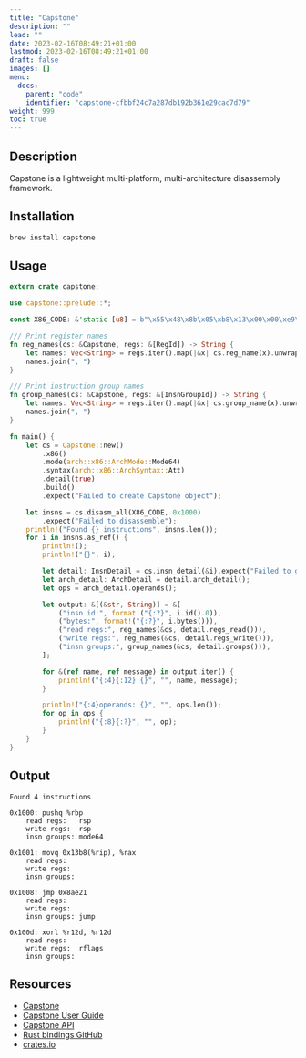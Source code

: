 ```yaml
---
title: "Capstone"
description: ""
lead: ""
date: 2023-02-16T08:49:21+01:00
lastmod: 2023-02-16T08:49:21+01:00
draft: false
images: []
menu:
  docs:
    parent: "code"
    identifier: "capstone-cfbbf24c7a287db192b361e29cac7d79"
weight: 999
toc: true
---
```



## Description

Capstone is a lightweight multi-platform, multi-architecture disassembly framework.

## Installation

```bash
brew install capstone
```

## Usage

```rust
extern crate capstone;

use capstone::prelude::*;

const X86_CODE: &'static [u8] = b"\x55\x48\x8b\x05\xb8\x13\x00\x00\xe9\x14\x9e\x08\x00\x45\x31\xe4";

/// Print register names
fn reg_names(cs: &Capstone, regs: &[RegId]) -> String {
    let names: Vec<String> = regs.iter().map(|&x| cs.reg_name(x).unwrap()).collect();
    names.join(", ")
}

/// Print instruction group names
fn group_names(cs: &Capstone, regs: &[InsnGroupId]) -> String {
    let names: Vec<String> = regs.iter().map(|&x| cs.group_name(x).unwrap()).collect();
    names.join(", ")
}

fn main() {
    let cs = Capstone::new()
        .x86()
        .mode(arch::x86::ArchMode::Mode64)
        .syntax(arch::x86::ArchSyntax::Att)
        .detail(true)
        .build()
        .expect("Failed to create Capstone object");

    let insns = cs.disasm_all(X86_CODE, 0x1000)
        .expect("Failed to disassemble");
    println!("Found {} instructions", insns.len());
    for i in insns.as_ref() {
        println!();
        println!("{}", i);

        let detail: InsnDetail = cs.insn_detail(&i).expect("Failed to get insn detail");
        let arch_detail: ArchDetail = detail.arch_detail();
        let ops = arch_detail.operands();

        let output: &[(&str, String)] = &[
            ("insn id:", format!("{:?}", i.id().0)),
            ("bytes:", format!("{:?}", i.bytes())),
            ("read regs:", reg_names(&cs, detail.regs_read())),
            ("write regs:", reg_names(&cs, detail.regs_write())),
            ("insn groups:", group_names(&cs, detail.groups())),
        ];

        for &(ref name, ref message) in output.iter() {
            println!("{:4}{:12} {}", "", name, message);
        }

        println!("{:4}operands: {}", "", ops.len());
        for op in ops {
            println!("{:8}{:?}", "", op);
        }
    }
}
```

## Output

```text
Found 4 instructions

0x1000: pushq %rbp
    read regs:   rsp
    write regs:  rsp
    insn groups: mode64

0x1001: movq 0x13b8(%rip), %rax
    read regs:
    write regs:
    insn groups:

0x1008: jmp 0x8ae21
    read regs:
    write regs:
    insn groups: jump

0x100d: xorl %r12d, %r12d
    read regs:
    write regs:  rflags
    insn groups:
```

## Resources

- [Capstone](http://www.capstone-engine.org/)
- [Capstone User Guide](http://www.capstone-engine.org/lang_c.html)
- [Capstone API](http://www.capstone-engine.org/lang_c.html)
- [Rust bindings GitHub](https://github.com/capstone-rust/capstone-rs)
- [crates.io](https://crates.io/crates/capstone)
